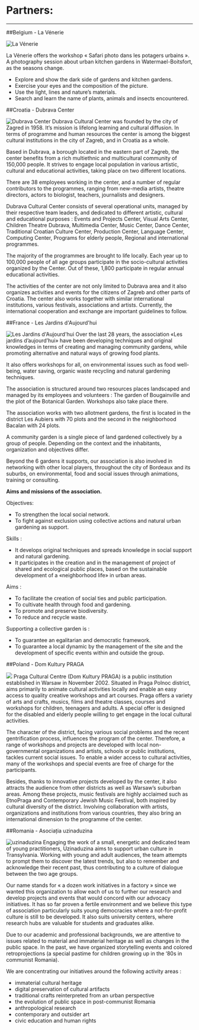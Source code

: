 # Partners:


---

##Belgium - La Vénerie

![La Vénerie](OtherImages/lavenerie.png)

La Vénerie offers the workshop «  Safari photo dans les potagers urbains ». A photography session about urban kitchen gardens in Watermael-Boitsfort, as the seasons change.

* Explore and show the dark side of gardens and kitchen gardens.
* Exercise your eyes and the composition of the picture.
* Use the light, lines and nature’s materials.
* Search and learn the name of plants, animals and insects encountered.


##Croatia - Dubrava Center

![Dubrava Center](OtherImages/dubrava.png)
Dubrava Cultural Center was founded by the city of Zagred in 1958. It’s mission is lifelong learning and cultural diffusion. In terms of programme and human resources the center is among the biggest cultural institutions in the city of Zagreb, and in Croatia as a whole.

Based in Dubrava, a borough located in the eastern part of Zagreb, the center benefits from a rich multiethnic and multicultural community of 150,000 people. It strives to engage local population in various artistic, cultural and educational activities, taking place on two different locations.

There are 38 employees working in the center, and a number of regular contributors to the programmes, ranging from new-media artists, theatre directors, actors to biologist, teachers, journalists and designers.

Dubrava Cultural Center consists of several operational units, managed by their respective team leaders, and dedicated to different artistic, cultural and educational purposes : Events and Projects Center, Visual Arts Center, Children Theatre Dubrava, Multimedia Center, Music Center, Dance Center, Traditional Croatian Culture Center, Production Center, Language Center, Computing Center, Programs for elderly people, Regional and international programmes.

The majority of the programmes are brought to life locally. Each year up to 100,000 people of all age groups participate in the socio-cultural activities organized by the Center. Out of these, 1,800 participate in regular annual educational activities.

The activities of the center are not only limited to Dubrava area and it also organizes activities and events for the citizens of Zagreb and other parts of Croatia. The center also works together with similar international institutions, various festivals, associations and artists. Currently, the international cooperation and exchange are important guidelines to follow.

##France - Les Jardins d'Aujourd'hui

![Les Jardins d'Aujourd'hui](OtherImages/aujourdhui.png)
Over the last 28 years, the association «Les jardins d’aujourd’hui» have been developing techniques and original knowledges in terms of creating and managing community gardens, while promoting alternative and natural ways of growing food plants.

It also offers workshops for all, on environmental issues such as food well-being, water saving, organic waste recycling and natural gardening techniques.

The association is structured around two resources places landscaped and managed by its employees and volunteers : The garden of Bougainville and the plot of the Botanical Garden. Workshops also take place there.

The association works with two allotment gardens, the first is located in the district Les Aubiers with 70 plots and the second in the neighborhood Bacalan with 24 plots.

A community garden is a single piece of land gardened collectively by a group of people. Depending on the context and the inhabitants, organization and objectives differ.

Beyond the 6 gardens it supports, our association is also involved in networking with other local players, throughout the city of Bordeaux and its suburbs, on environmental, food and social issues through animations, training or consulting.


**Aims and missions of the association.**

Objectives:

* To strengthen the local social network.
* To fight against exclusion using collective actions and natural urban gardening as support.


Skills :

* It develops original techniques and spreads knowledge in social support and natural gardening.
* It participates in the creation and in the management of project of shared and ecological public places, based on the sustainable development of a «neighborhood life» in urban areas.


Aims :

* To facilitate the creation of social ties and public participation.
* To cultivate health through food and gardening.
* To promote and preserve biodiversity.
* To reduce and recycle waste.


Supporting a collective garden is :
* To guarantee an egalitarian and democratic framework.
* To guarantee a local dynamic by the management of the site and the development of specific events within and outside the group.

##Poland - Dom Kultury PRAGA

![](WarsawPhotos/warsaw_10.jpg)
Praga Cultural Centre (Dom Kultury PRAGA) is a public institution established in Warsaw in November 2002. Situated in Praga Polnoc district, aims primarily to animate cultural activities locally and enable an easy access to quality creative workshops and art courses. Praga offers a variety of arts and crafts, musics, films and theatre classes, courses and workshops for children, teenagers and adults. A special offer is designed for the disabled and elderly people willing to get engage in the local cultural activities.

The character of the district, facing various social problems and the recent gentrification process, influences the program of the center. Therefore, a range of workshops and projects are developed with local non-governmental organizations and artists, schools or public institutions, tackles current social issues. To enable a wider access to cultural activities, many of the workshops and special events are free of charge for the participants.

Besides, thanks to innovative projects developed by the center, it also attracts the audience from other districts as well as Warsaw’s suburban areas. Among these projects, music festivals are highly acclaimed such as EtnoPraga and Contemporary Jewish Music Festival, both inspired by cultural diversity of the district. Involving collaboration with artists, organizations and institutions from various countries, they also bring an international dimension to the programme of the center.

##Romania - Asociația uzinaduzina

![uzinaduzina](OtherImages/uzinaduzina.png)
Engaging the work of a small, energetic and dedicated team of young practitioners, Uzinaduzina aims to support urban culture in Transylvania. Working with young and adult audiences, the team attempts to prompt them to discover the latest trends, but also to remember and acknowledge their recent past, thus contributing to a culture of dialogue between the two age groups.

Our name stands for « a dozen work initiatives in a factory » since we wanted this organization to allow each of us to further our research and develop projects and events that would concord with our advocacy initiatives. It has so far proven a fertile environment and we believe this type of association particularly suits young democracies where a not-for-profit culture is still to be developed. It also suits university centers, where research hubs are valuable for students and graduates alike.

Due to our academic and professional backgrounds, we are attentive to issues related to material and immaterial heritage as well as changes in the public space. In the past, we have organized storytelling events and colored retroprojections (a special pastime for children growing up in the ‘80s in communist Romania).

We are concentrating our initiatives around the following activity areas :

* immaterial cultural heritage
* digital preservation of cultural artifacts
* traditional crafts reinterpreted from an urban perspective
* the evolution of public space in post-communist Romania
* anthropological research
* contemporary and outsider art
* civic education and human rights


